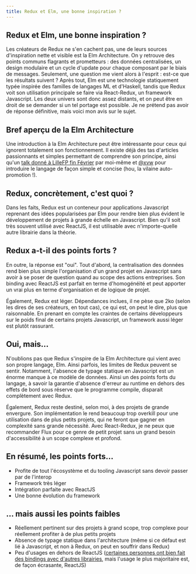 ```yaml
---
title: Redux et Elm, une bonne inspiration ?
---
```


## Redux et Elm, une bonne inspiration ?

Les créateurs de Redux ne s'en cachent pas, une de leurs sources d'inspiration nette et visible est la Elm Architecture. On y retrouve des points communs flagrants et prometteurs : des données centralisées, un design modulaire et un cycle d'update pour chaque composant par le biais de messages. Seulement, une question me vient alors à l'esprit : est-ce que les résultats suivent ? Après tout, Elm est une technologie statiquement typée inspirée des familles de langages ML et d'Haskell, tandis que Redux voit son utilisation principale se faire via React-Redux, un framework Javascript. Les deux univers sont donc assez distants, et on peut être en droit de se demander si un tel portage est possible. Je ne prétend pas avoir de réponse définitive, mais voici mon avis sur le sujet.

## Bref aperçu de la Elm Architecture

Une introduction à la Elm Architecture peut être intéressante pour ceux qui ignorent totalement son fonctionnement. Il existe déjà des tas d'articles passionnants et simples permettant de comprendre son principe, ainsi qu'un [talk donné à LilleFP fin Février](https://www.youtube.com/watch?v=rVZRCXutfng&t=10s&ab_channel=LilleFP) par moi-même et [@xvw](https://github.com/xvw) pour introduire le langage de façon simple et concise (hou, la vilaine auto-promotion !).

## Redux, concrètement, c'est quoi ?

Dans les faits, Redux est un conteneur pour applications Javascript reprenant des idées popularisées par Elm pour rendre bien plus évident le développement de projets à grande échelle en Javascript. Bien qu'il soit très souvent utilisé avec ReactJS, il est utilisable avec n'importe-quelle autre librairie dans la théorie.

## Redux a-t-il des points forts ?

En outre, la réponse est "oui". Tout d'abord, la centralisation des données rend bien plus simple l'organisation d'un grand projet en Javascript sans avoir à se poser de question quand au scope des actions entreprises. Son binding avec ReactJS est parfait en terme d'homogénéité et peut apporter un vrai plus en terme d'organisation et de logique de projet.

Également, Redux est léger. Dépendances inclues, il ne pèse que 2ko (selon les dires de ses créateurs, en tout cas), ce qui est, on peut le dire, plus que raisonnable. En prenant en compte les craintes de certains développeurs sur le poids final de certains projets Javascript, un framework aussi léger est plutôt rassurant.

## Oui, mais...

N'oublions pas que Redux s'inspire de la Elm Architecture qui vient avec son propre langage, Elm. Ainsi parfois, les limites de Redux peuvent se sentir. Notamment, l'absence de typage statique en Javascript est un énorme manque à ce modèle de données. Ainsi un des points forts du langage, à savoir la garantie d'absence d'erreur au runtime en dehors des effets de bord sous réserve que le programme compile, disparait complètement avec Redux.

Également, Redux reste destiné, selon moi, à des projets de grande envergure. Son implémentation le rend beaucoup trop overkill pour une utilisation dans de plus petits projets, qui ne feront que gagner en complexité sans grande nécessité. Avec React-Redux, je ne peux que recommander Flux pour ce genre de petit projet sans un grand besoin d'accessibilité à un scope complexe et profond.

## En résumé, les points forts...

- Profite de tout l'écosystème et du tooling Javascript sans devoir passer par de l'interop
- Framework très léger
- Intégration parfaite avec ReactJS
- Une bonne évolution du framework

## ... mais aussi les points faibles

- Réellement pertinent sur des projets à grand scope, trop complexe pour réellement profiter à de plus petits projets
- Absence de typage statique dans l'architecture (même si ce défaut est lié à Javascript, et non à Redux, on peut en souffrir dans Redux)
- Peu d'usages en dehors de ReactJS ([certaines personnes ont bien fait des bindings avec d'autres librairies](https://github.com/markerikson/react-redux-links/blob/master/redux-without-react.md), mais l'usage le plus majoritaire est, de façon écrasante, ReactJS)